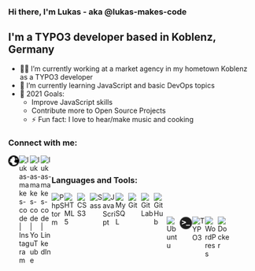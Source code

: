 ### Hi there, I'm Lukas - aka @lukas-makes-code

## I'm a TYPO3 developer based in Koblenz, Germany

- :man_technologist: I’m currently working at a market agency in my hometown Koblenz as a TYPO3 developer
- :seedling: I’m currently learning JavaScript and basic DevOps topics
- :goal_net: 2021 Goals: 
  - Improve JavaScript skills
  - Contribute more to Open Source Projects
  - :zap: Fun fact: I love to hear/make music and cooking

### Connect with me:

[<img align="left" alt="lukas-mx.de" width="22px" src="https://raw.githubusercontent.com/iconic/open-iconic/master/svg/globe.svg" />][website]
[<img align="left" alt="lukas-makes-code | Instagram" width="22px" src="https://cdn.jsdelivr.net/npm/simple-icons@v3/icons/instagram.svg" />][instagram]
[<img align="left" alt="lukas-makes-code | YouTube" width="22px" src="https://cdn.jsdelivr.net/npm/simple-icons@v3/icons/xing.svg" />][xing]
[<img align="left" alt="lukas-makes-code | LinkedIn" width="22px" src="https://cdn.jsdelivr.net/npm/simple-icons@v3/icons/linkedin.svg" />][linkedin]

<br>

### Languages and Tools:
[<img align="left" alt="PhpStorm" width="26px" src="https://cdn.jsdelivr.net/npm/simple-icons@5.18.0/icons/phpstorm.svg" />][website]
[<img align="left" alt="HTML5" width="26px" src="https://cdn.jsdelivr.net/npm/simple-icons@5.18.0/icons/html5.svg" />][website]
[<img align="left" alt="CSS3" width="26px" src="https://cdn.jsdelivr.net/npm/simple-icons@5.18.0/icons/css3.svg" />][website]
[<img align="left" alt="Sass" width="26px" src="https://cdn.jsdelivr.net/npm/simple-icons@5.18.0/icons/sass.svg" />][website]
[<img align="left" alt="JavaScript" width="26px" src="https://cdn.jsdelivr.net/npm/simple-icons@5.18.0/icons/javascript.svg" />][website]
[<img align="left" alt="MySQL" width="26px" src="https://cdn.jsdelivr.net/npm/simple-icons@5.18.0/icons/mysql.svg" />][website]
[<img align="left" alt="Git" width="26px" src="https://cdn.jsdelivr.net/npm/simple-icons@5.18.0/icons/git.svg" />][website]
[<img align="left" alt="GitLab" width="26px" src="https://cdn.jsdelivr.net/npm/simple-icons@5.18.0/icons/gitlab.svg" />][website]
[<img align="left" alt="GitHub" width="26px" src="https://cdn.jsdelivr.net/npm/simple-icons@5.18.0/icons/github.svg" />][website]
 
<br>
<br>

[<img align="left" alt="Ubuntu" width="26px" src="https://cdn.jsdelivr.net/npm/simple-icons@5.18.0/icons/ubuntu.svg" />][website]
[<img align="left" alt="Terminal" width="26px" src="https://raw.githubusercontent.com/github/explore/80688e429a7d4ef2fca1e82350fe8e3517d3494d/topics/terminal/terminal.png" />][website]
[<img align="left" alt="TYPO3" width="26px" src="https://cdn.jsdelivr.net/npm/simple-icons@5.18.0/icons/typo3.svg" />][website]
[<img align="left" alt="WordPress" width="26px" src="https://cdn.jsdelivr.net/npm/simple-icons@5.18.0/icons/wordpress.svg" />][website]
[<img align="left" alt="Docker" width="26px" src="https://cdn.jsdelivr.net/npm/simple-icons@5.18.0/icons/docker.svg" />][website]

<!---
lukas-makes-code/lukas-makes-code is a ✨ special ✨ repository because its `README.md` (this file) appears on your GitHub profile.
You can click the Preview link to take a look at your changes.
--->

[website]: www.google.de
[xing]: www.google.de
[linkedin]: www.google.de
[instagram]: www.google.de
